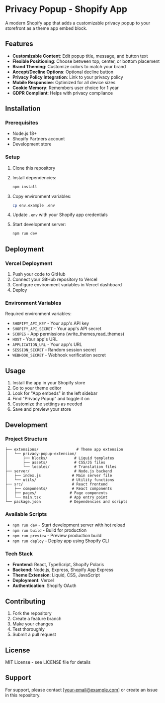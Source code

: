 # Privacy Popup - Shopify App

A modern Shopify app that adds a customizable privacy popup to your storefront as a theme app embed block.

## Features

- **Customizable Content**: Edit popup title, message, and button text
- **Flexible Positioning**: Choose between top, center, or bottom placement
- **Brand Theming**: Customize colors to match your brand
- **Accept/Decline Options**: Optional decline button
- **Privacy Policy Integration**: Link to your privacy policy
- **Mobile Responsive**: Optimized for all device sizes
- **Cookie Memory**: Remembers user choice for 1 year
- **GDPR Compliant**: Helps with privacy compliance

## Installation

### Prerequisites

- Node.js 18+ 
- Shopify Partners account
- Development store

### Setup

1. Clone this repository
2. Install dependencies:
   ```bash
   npm install
   ```

3. Copy environment variables:
   ```bash
   cp env.example .env
   ```

4. Update `.env` with your Shopify app credentials

5. Start development server:
   ```bash
   npm run dev
   ```

## Deployment

### Vercel Deployment

1. Push your code to GitHub
2. Connect your GitHub repository to Vercel
3. Configure environment variables in Vercel dashboard
4. Deploy

### Environment Variables

Required environment variables:

- `SHOPIFY_API_KEY` - Your app's API key
- `SHOPIFY_API_SECRET` - Your app's API secret  
- `SCOPES` - App permissions (write_themes,read_themes)
- `HOST` - Your app's URL
- `APPLICATION_URL` - Your app's URL
- `SESSION_SECRET` - Random session secret
- `WEBHOOK_SECRET` - Webhook verification secret

## Usage

1. Install the app in your Shopify store
2. Go to your theme editor
3. Look for "App embeds" in the left sidebar
4. Find "Privacy Popup" and toggle it on
5. Customize the settings as needed
6. Save and preview your store

## Development

### Project Structure

```
├── extensions/                 # Theme app extension
│   └── privacy-popup-extension/
│       ├── blocks/            # Liquid templates
│       ├── assets/            # CSS/JS files
│       └── locales/           # Translation files
├── server/                    # Node.js backend
│   ├── index.js              # Main server file
│   └── utils/                # Utility functions
├── src/                      # React frontend
│   ├── components/           # React components
│   ├── pages/               # Page components
│   └── main.tsx             # App entry point
└── package.json             # Dependencies and scripts
```

### Available Scripts

- `npm run dev` - Start development server with hot reload
- `npm run build` - Build for production
- `npm run preview` - Preview production build
- `npm run deploy` - Deploy app using Shopify CLI

### Tech Stack

- **Frontend**: React, TypeScript, Shopify Polaris
- **Backend**: Node.js, Express, Shopify App Express
- **Theme Extension**: Liquid, CSS, JavaScript
- **Deployment**: Vercel
- **Authentication**: Shopify OAuth

## Contributing

1. Fork the repository
2. Create a feature branch
3. Make your changes
4. Test thoroughly
5. Submit a pull request

## License

MIT License - see LICENSE file for details

## Support

For support, please contact [your-email@example.com] or create an issue in this repository.
